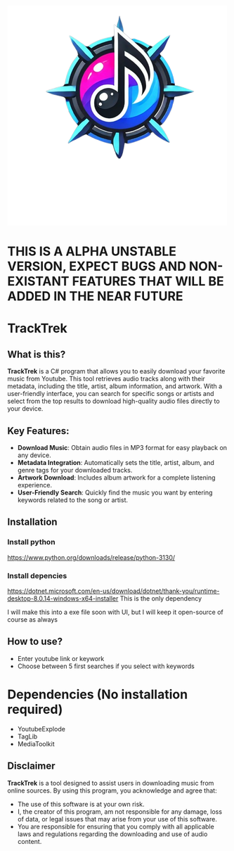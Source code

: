![Alt text](https://raw.githubusercontent.com/Alleexx129/Nyanko/refs/heads/main/logo.png "TrackTrek")

# THIS IS A ALPHA UNSTABLE VERSION, EXPECT BUGS AND NON-EXISTANT FEATURES THAT WILL BE ADDED IN THE NEAR FUTURE

# TrackTrek

## What is this?
**TrackTrek** is a C# program that allows you to easily download your favorite music from Youtube. This tool retrieves audio tracks along with their metadata, including the title, artist, album information, and artwork. With a user-friendly interface, you can search for specific songs or artists and select from the top results to download high-quality audio files directly to your device.

## Key Features:
- **Download Music**: Obtain audio files in MP3 format for easy playback on any device.
- **Metadata Integration**: Automatically sets the title, artist, album, and genre tags for your downloaded tracks.
- **Artwork Download**: Includes album artwork for a complete listening experience.
- **User-Friendly Search**: Quickly find the music you want by entering keywords related to the song or artist.

## Installation
### Install python
https://www.python.org/downloads/release/python-3130/

### Install depencies
https://dotnet.microsoft.com/en-us/download/dotnet/thank-you/runtime-desktop-8.0.14-windows-x64-installer
This is the only dependency

I will make this into a exe file soon with UI, but I will keep it open-source of course as always

## How to use?
- Enter youtube link or keywork
- Choose between 5 first searches if you select with keywords

# Dependencies (No installation required)
- YoutubeExplode
- TagLib
- MediaToolkit

## Disclaimer
**TrackTrek** is a tool designed to assist users in downloading music from online sources. By using this program, you acknowledge and agree that:
- The use of this software is at your own risk.
- I, the creator of this program, am not responsible for any damage, loss of data, or legal issues that may arise from your use of this software.
- You are responsible for ensuring that you comply with all applicable laws and regulations regarding the downloading and use of audio content.
